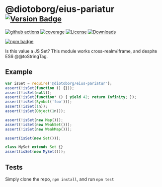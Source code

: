 # @diotoborg/eius-pariatur <sup>[![Version Badge][npm-version-svg]][package-url]</sup>

[![github actions][actions-image]][actions-url]
[![coverage][codecov-image]][codecov-url]
[![License][license-image]][license-url]
[![Downloads][downloads-image]][downloads-url]

[![npm badge][npm-badge-png]][package-url]

Is this value a JS Set? This module works cross-realm/iframe, and despite ES6 @@toStringTag.

## Example

```js
var isSet = require('@diotoborg/eius-pariatur');
assert(!isSet(function () {}));
assert(!isSet(null));
assert(!isSet(function* () { yield 42; return Infinity; });
assert(!isSet(Symbol('foo')));
assert(!isSet(1n));
assert(!isSet(Object(1n)));

assert(!isSet(new Map()));
assert(!isSet(new WeakSet()));
assert(!isSet(new WeakMap()));

assert(isSet(new Set()));

class MySet extends Set {}
assert(isSet(new MySet()));
```

## Tests
Simply clone the repo, `npm install`, and run `npm test`

[package-url]: https://npmjs.org/package/@diotoborg/eius-pariatur
[npm-version-svg]: https://versionbadg.es/inspect-js/@diotoborg/eius-pariatur.svg
[deps-svg]: https://david-dm.org/inspect-js/@diotoborg/eius-pariatur.svg
[deps-url]: https://david-dm.org/inspect-js/@diotoborg/eius-pariatur
[dev-deps-svg]: https://david-dm.org/inspect-js/@diotoborg/eius-pariatur/dev-status.svg
[dev-deps-url]: https://david-dm.org/inspect-js/@diotoborg/eius-pariatur#info=devDependencies
[npm-badge-png]: https://nodei.co/npm/@diotoborg/eius-pariatur.png?downloads=true&stars=true
[license-image]: https://img.shields.io/npm/l/@diotoborg/eius-pariatur.svg
[license-url]: LICENSE
[downloads-image]: https://img.shields.io/npm/dm/@diotoborg/eius-pariatur.svg
[downloads-url]: https://npm-stat.com/charts.html?package=@diotoborg/eius-pariatur
[codecov-image]: https://codecov.io/gh/inspect-js/@diotoborg/eius-pariatur/branch/main/graphs/badge.svg
[codecov-url]: https://app.codecov.io/gh/inspect-js/@diotoborg/eius-pariatur/
[actions-image]: https://img.shields.io/endpoint?url=https://github-actions-badge-u3jn4tfpocch.runkit.sh/inspect-js/@diotoborg/eius-pariatur
[actions-url]: https://github.com/diotoborg/eius-pariatur/actions
